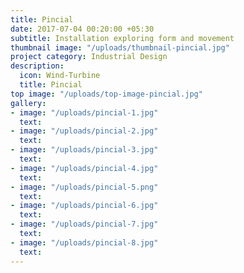 ```yaml
---
title: Pincial
date: 2017-07-04 00:20:00 +05:30
subtitle: Installation exploring form and movement
thumbnail image: "/uploads/thumbnail-pincial.jpg"
project category: Industrial Design
description:
  icon: Wind-Turbine
  title: Pincial
top image: "/uploads/top-image-pincial.jpg"
gallery:
- image: "/uploads/pincial-1.jpg"
  text: 
- image: "/uploads/pincial-2.jpg"
  text: 
- image: "/uploads/pincial-3.jpg"
  text: 
- image: "/uploads/pincial-4.jpg"
  text: 
- image: "/uploads/pincial-5.png"
  text: 
- image: "/uploads/pincial-6.jpg"
  text: 
- image: "/uploads/pincial-7.jpg"
  text: 
- image: "/uploads/pincial-8.jpg"
  text: 
---
```


